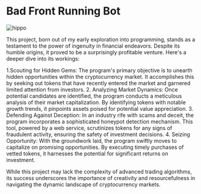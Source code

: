 # Bad Front Running Bot

![hippo]([https://media3.giphy.com/media/aUovxH8Vf9qDu/giphy.gif](https://github.com/Ljankovi2003/A-Bad-Front-Running-Bot/blob/main/bot.gif))

This project, born out of my early exploration into programming, stands as a testament to the power of ingenuity in financial endeavors. Despite its humble origins, it proved to be a surprisingly profitable venture. Here's a deeper dive into its workings:

1.Scouting for Hidden Gems: The program's primary objective is to unearth hidden opportunities within the cryptocurrency market. It accomplishes this by seeking out tokens that have recently entered the market and garnered limited attention from investors.
2. Analyzing Market Dynamics: Once potential candidates are identified, the program conducts a meticulous analysis of their market capitalization. By identifying tokens with notable growth trends, it pinpoints assets poised for potential value appreciation.
3. Defending Against Deception: In an industry rife with scams and deceit, the program incorporates a sophisticated honeypot detection mechanism. This tool, powered by a web service, scrutinizes tokens for any signs of fraudulent activity, ensuring the safety of investment decisions.
4. Seizing Opportunity: With the groundwork laid, the program swiftly moves to capitalize on promising opportunities. By executing timely purchases of vetted tokens, it harnesses the potential for significant returns on investment.

While this project may lack the complexity of advanced trading algorithms, its success underscores the importance of creativity and resourcefulness in navigating the dynamic landscape of cryptocurrency markets.
